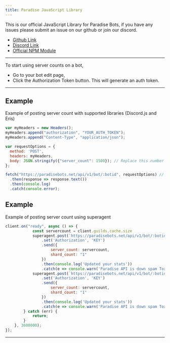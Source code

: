 ```yaml
---
title: Paradise JavaScript Library
---
```


This is our official JavaScript Library for Paradise Bots, if you have any issues please submit an issue on our github or join our discord.
* [Github Link](https://github.com/ParadiseBotList/paradisebotsapi.js/issues)
* [Discord Link](https://discord.gg/Cqy99Pt)
* [Official NPM Module](https://help.paradisebots.net/docs/examples/paradiseapi.js)

---
To start using server counts on a bot, 
* Go to your bot edit page, 
* Click the Authorization Token button. This will generate an auth token.

---

## Example
Example of posting server count with supported libraries (Discord.js and Eris)

```js
var myHeaders = new Headers();
myHeaders.append("authorization", "YOUR_AUTH_TOKEN");
myHeaders.append("Content-Type", "application/json");

var requestOptions = {
  method: 'POST',
  headers: myHeaders,
  body: JSON.stringify({"server_count": 1500}); // Replace this number with the server count
};

fetch("https://paradisebots.net/api/v1/bot/:botid", requestOptions) // Make sure you replace "botid" with your Bots Client ID
  .then(response => response.text())
  .then(console.log)
  .catch(console.error);
```

## Example
Example of posting server count using superagent

```js
client.on("ready", async () => {
            const servercount = client.guilds.cache.size
            superagent.post(`https://paradisebots.net/api/v1/bot/:botid`)
                .set('Authorization', 'KEY')
                .send({
                    server_count: servercount,
                    shard_count: "1"
                })
                .then(console.log('Updated your stats'))
                .catch(e => console.warn('Paradise API is down spam Toxic Dev'));
            superagent.post(`https://paradisebots.net/api/v1/bot/:botid`)
                .set('Authorization', 'KEY')
                .send({
                    server_count: servercount,
                    shard_count: "1"
                })
                .then(console.log('Updated your stats'))
                .catch(e => console.warn('Paradise API is down spam Toxic Dev'));
        } catch (err) {
            return;
        }
    }, 3600000);
});
```

---
